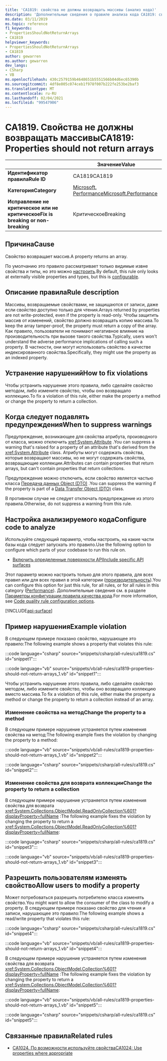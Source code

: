 ```yaml
---
title: 'CA1819: свойства не должны возвращать массивы (анализ кода)'
description: 'Дополнительные сведения о правиле анализа кода CA1819: свойства не должны возвращать массивы'
ms.date: 03/11/2019
ms.topic: reference
f1_keywords:
- PropertiesShouldNotReturnArrays
- CA1819
helpviewer_keywords:
- PropertiesShouldNotReturnArrays
- CA1819
author: gewarren
ms.author: gewarren
dev_langs:
- CSharp
- VB
ms.openlocfilehash: 430c2579159b4648651b5551566b04d6ec65390b
ms.sourcegitcommit: 4df8e005c074ceb1f978f007b222fe253be2baf3
ms.translationtype: MT
ms.contentlocale: ru-RU
ms.lasthandoff: 02/04/2021
ms.locfileid: "99547906"
---
```

# <a name="ca1819-properties-should-not-return-arrays"></a><span data-ttu-id="420f6-103">CA1819. Свойства не должны возвращать массивы</span><span class="sxs-lookup"><span data-stu-id="420f6-103">CA1819: Properties should not return arrays</span></span>

| | <span data-ttu-id="420f6-104">Значение</span><span class="sxs-lookup"><span data-stu-id="420f6-104">Value</span></span> |
|-|-|
| <span data-ttu-id="420f6-105">**Идентификатор правила**</span><span class="sxs-lookup"><span data-stu-id="420f6-105">**Rule ID**</span></span> |<span data-ttu-id="420f6-106">CA1819</span><span class="sxs-lookup"><span data-stu-id="420f6-106">CA1819</span></span>|
| <span data-ttu-id="420f6-107">**Категория**</span><span class="sxs-lookup"><span data-stu-id="420f6-107">**Category**</span></span> |[<span data-ttu-id="420f6-108">Microsoft. Performance</span><span class="sxs-lookup"><span data-stu-id="420f6-108">Microsoft.Performance</span></span>](performance-warnings.md)|
| <span data-ttu-id="420f6-109">**Исправление не критическое или не критическое**</span><span class="sxs-lookup"><span data-stu-id="420f6-109">**Fix is breaking or non-breaking**</span></span> |<span data-ttu-id="420f6-110">Критическое</span><span class="sxs-lookup"><span data-stu-id="420f6-110">Breaking</span></span>|

## <a name="cause"></a><span data-ttu-id="420f6-111">Причина</span><span class="sxs-lookup"><span data-stu-id="420f6-111">Cause</span></span>

<span data-ttu-id="420f6-112">Свойство возвращает массив.</span><span class="sxs-lookup"><span data-stu-id="420f6-112">A property returns an array.</span></span>

<span data-ttu-id="420f6-113">По умолчанию это правило рассматривает только видимые извне свойства и типы, но это можно [настроить](#configure-code-to-analyze).</span><span class="sxs-lookup"><span data-stu-id="420f6-113">By default, this rule only looks at externally visible properties and types, but this is [configurable](#configure-code-to-analyze).</span></span>

## <a name="rule-description"></a><span data-ttu-id="420f6-114">Описание правила</span><span class="sxs-lookup"><span data-stu-id="420f6-114">Rule description</span></span>

<span data-ttu-id="420f6-115">Массивы, возвращаемые свойствами, не защищаются от записи, даже если свойство доступно только для чтения.</span><span class="sxs-lookup"><span data-stu-id="420f6-115">Arrays returned by properties are not write-protected, even if the property is read-only.</span></span> <span data-ttu-id="420f6-116">Чтобы защитить массив от изменений, свойство должно возвращать копию массива.</span><span class="sxs-lookup"><span data-stu-id="420f6-116">To keep the array tamper-proof, the property must return a copy of the array.</span></span> <span data-ttu-id="420f6-117">Как правило, пользователи не понимают негативное влияние на производительность при вызове такого свойства.</span><span class="sxs-lookup"><span data-stu-id="420f6-117">Typically, users won't understand the adverse performance implications of calling such a property.</span></span> <span data-ttu-id="420f6-118">В частности, они могут использовать свойство в качестве индексированного свойства.</span><span class="sxs-lookup"><span data-stu-id="420f6-118">Specifically, they might use the property as an indexed property.</span></span>

## <a name="how-to-fix-violations"></a><span data-ttu-id="420f6-119">Устранение нарушений</span><span class="sxs-lookup"><span data-stu-id="420f6-119">How to fix violations</span></span>

<span data-ttu-id="420f6-120">Чтобы устранить нарушение этого правила, либо сделайте свойство методом, либо измените свойство, чтобы оно возвращало коллекцию.</span><span class="sxs-lookup"><span data-stu-id="420f6-120">To fix a violation of this rule, either make the property a method or change the property to return a collection.</span></span>

## <a name="when-to-suppress-warnings"></a><span data-ttu-id="420f6-121">Когда следует подавлять предупреждения</span><span class="sxs-lookup"><span data-stu-id="420f6-121">When to suppress warnings</span></span>

<span data-ttu-id="420f6-122">Предупреждение, возникающее для свойства атрибута, производного от класса, можно отключить <xref:System.Attribute> .</span><span class="sxs-lookup"><span data-stu-id="420f6-122">You can suppress a warning that's raised for a property of an attribute that's derived from the <xref:System.Attribute> class.</span></span> <span data-ttu-id="420f6-123">Атрибуты могут содержать свойства, которые возвращают массивы, но не могут содержать свойства, возвращающие коллекции.</span><span class="sxs-lookup"><span data-stu-id="420f6-123">Attributes can contain properties that return arrays, but can't contain properties that return collections.</span></span>

<span data-ttu-id="420f6-124">Предупреждение можно отключить, если свойство является частью класса [Передача данных Object (DTO)](/previous-versions/msp-n-p/ff649585(v=pandp.10)) .</span><span class="sxs-lookup"><span data-stu-id="420f6-124">You can suppress the warning if the property is part of a [Data Transfer Object (DTO)](/previous-versions/msp-n-p/ff649585(v=pandp.10)) class.</span></span>

<span data-ttu-id="420f6-125">В противном случае не следует отключать предупреждение из этого правила.</span><span class="sxs-lookup"><span data-stu-id="420f6-125">Otherwise, do not suppress a warning from this rule.</span></span>

## <a name="configure-code-to-analyze"></a><span data-ttu-id="420f6-126">Настройка анализируемого кода</span><span class="sxs-lookup"><span data-stu-id="420f6-126">Configure code to analyze</span></span>

<span data-ttu-id="420f6-127">Используйте следующий параметр, чтобы настроить, на какие части базы кода следует запускать это правило.</span><span class="sxs-lookup"><span data-stu-id="420f6-127">Use the following option to configure which parts of your codebase to run this rule on.</span></span>

- [<span data-ttu-id="420f6-128">Включить определенные поверхности API</span><span class="sxs-lookup"><span data-stu-id="420f6-128">Include specific API surfaces</span></span>](#include-specific-api-surfaces)

<span data-ttu-id="420f6-129">Этот параметр можно настроить только для этого правила, для всех правил или для всех правил в этой категории ([производительность](performance-warnings.md)).</span><span class="sxs-lookup"><span data-stu-id="420f6-129">You can configure this option for just this rule, for all rules, or for all rules in this category ([Performance](performance-warnings.md)).</span></span> <span data-ttu-id="420f6-130">Дополнительные сведения см. в разделе [Параметры конфигурации правила качества кода](../code-quality-rule-options.md).</span><span class="sxs-lookup"><span data-stu-id="420f6-130">For more information, see [Code quality rule configuration options](../code-quality-rule-options.md).</span></span>

[!INCLUDE[api-surface](~/includes/code-analysis/api-surface.md)]

## <a name="example-violation"></a><span data-ttu-id="420f6-131">Пример нарушения</span><span class="sxs-lookup"><span data-stu-id="420f6-131">Example violation</span></span>

<span data-ttu-id="420f6-132">В следующем примере показано свойство, нарушающее это правило:</span><span class="sxs-lookup"><span data-stu-id="420f6-132">The following example shows a property that violates this rule:</span></span>

:::code language="csharp" source="snippets/csharp/all-rules/ca1819.cs" id="snippet1":::

:::code language="vb" source="snippets/vb/all-rules/ca1819-properties-should-not-return-arrays_1.vb" id="snippet1":::

<span data-ttu-id="420f6-133">Чтобы устранить нарушение этого правила, либо сделайте свойство методом, либо измените свойство, чтобы оно возвращало коллекцию вместо массива.</span><span class="sxs-lookup"><span data-stu-id="420f6-133">To fix a violation of this rule, either make the property a method or change the property to return a collection instead of an array.</span></span>

### <a name="change-the-property-to-a-method"></a><span data-ttu-id="420f6-134">Изменение свойства на метод</span><span class="sxs-lookup"><span data-stu-id="420f6-134">Change the property to a method</span></span>

<span data-ttu-id="420f6-135">В следующем примере нарушение устраняется путем изменения свойства на метод:</span><span class="sxs-lookup"><span data-stu-id="420f6-135">The following example fixes the violation by changing the property to a method:</span></span>

:::code language="vb" source="snippets/vb/all-rules/ca1819-properties-should-not-return-arrays_1.vb" id="snippet2":::

:::code language="csharp" source="snippets/csharp/all-rules/ca1819.cs" id="snippet2":::

### <a name="change-the-property-to-return-a-collection"></a><span data-ttu-id="420f6-136">Изменение свойства для возврата коллекции</span><span class="sxs-lookup"><span data-stu-id="420f6-136">Change the property to return a collection</span></span>

<span data-ttu-id="420f6-137">В следующем примере нарушение устраняется путем изменения свойства для возврата <xref:System.Collections.ObjectModel.ReadOnlyCollection%601?displayProperty=fullName> :</span><span class="sxs-lookup"><span data-stu-id="420f6-137">The following example fixes the violation by changing the property to return a <xref:System.Collections.ObjectModel.ReadOnlyCollection%601?displayProperty=fullName>:</span></span>

:::code language="csharp" source="snippets/csharp/all-rules/ca1819.cs" id="snippet3":::

:::code language="vb" source="snippets/vb/all-rules/ca1819-properties-should-not-return-arrays_1.vb" id="snippet3":::

## <a name="allow-users-to-modify-a-property"></a><span data-ttu-id="420f6-138">Разрешить пользователям изменять свойство</span><span class="sxs-lookup"><span data-stu-id="420f6-138">Allow users to modify a property</span></span>

<span data-ttu-id="420f6-139">Может потребоваться разрешить потребителю класса изменять свойство.</span><span class="sxs-lookup"><span data-stu-id="420f6-139">You might want to allow the consumer of the class to modify a property.</span></span> <span data-ttu-id="420f6-140">В следующем примере показано свойство для чтения и записи, нарушающее это правило:</span><span class="sxs-lookup"><span data-stu-id="420f6-140">The following example shows a read/write property that violates this rule:</span></span>

:::code language="csharp" source="snippets/csharp/all-rules/ca1819.cs" id="snippet4":::

:::code language="vb" source="snippets/vb/all-rules/ca1819-properties-should-not-return-arrays_1.vb" id="snippet4":::

<span data-ttu-id="420f6-141">В следующем примере нарушение устраняется путем изменения свойства для возврата <xref:System.Collections.ObjectModel.Collection%601?displayProperty=fullName> :</span><span class="sxs-lookup"><span data-stu-id="420f6-141">The following example fixes the violation by changing the property to return a <xref:System.Collections.ObjectModel.Collection%601?displayProperty=fullName>:</span></span>

:::code language="vb" source="snippets/vb/all-rules/ca1819-properties-should-not-return-arrays_1.vb" id="snippet5":::

:::code language="csharp" source="snippets/csharp/all-rules/ca1819.cs" id="snippet5":::

## <a name="related-rules"></a><span data-ttu-id="420f6-142">Связанные правила</span><span class="sxs-lookup"><span data-stu-id="420f6-142">Related rules</span></span>

- [<span data-ttu-id="420f6-143">CA1024. По возможности используйте свойства</span><span class="sxs-lookup"><span data-stu-id="420f6-143">CA1024: Use properties where appropriate</span></span>](ca1024.md)
